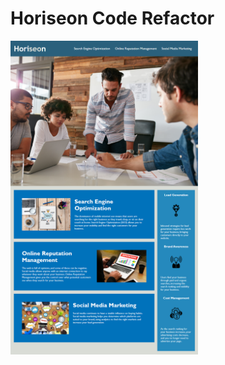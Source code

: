 # Horiseon Code Refactor

<img src="Develop/assets/images/Horiseon-mock-up.png" alt="Horiseon mock up" width="300px" />
